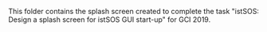 This folder contains the splash screen created to complete the task "istSOS: Design a splash screen for istSOS GUI start-up" for GCI 2019.
